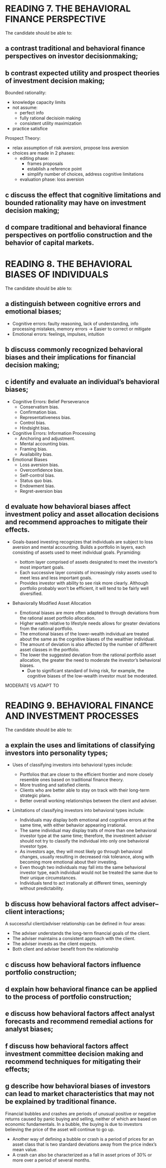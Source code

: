 # READING 7. THE BEHAVIORAL FINANCE PERSPECTIVE

The candidate should be able to:
## a contrast traditional and behavioral finance perspectives on investor decisionmaking;


## b contrast expected utility and prospect theories of investment decision making;
Bounded rationality:
  - knowledge capacity limits
  - not assume:
     - perfect info
     - fully rational decisioin making
     - consistent utility maximization
  - practice satisfice

Prospect Theory:
  - relax assumption of risk aversioni, propose loss aversion
  - choices are made in 2 phases:
     - editing phase: 
        - frames proposals
        - establish a reference point
        - simplify number  of choices, address cognitive limitations
     - evaluation phase: loss aversion


## c discuss the effect that cognitive limitations and bounded rationality may have on investment decision making;

## d compare traditional and behavioral finance perspectives on portfolio construction and the behavior of capital markets.

# READING 8. THE BEHAVIORAL BIASES OF INDIVIDUALS

The candidate should be able to:
## a distinguish between cognitive errors and emotional biases;
 - Cognitive errors: faulty reasoning, lack of understanding, info processing mistakes, memory errors -> Easier to correct or mitigate
 - Emotional errors: feelings, impulses, intuition


## b discuss commonly recognized behavioral biases and their implications for financial decision making;
## c identify and evaluate an individual’s behavioral biases;

  - Cognitive Errors: Belief Perseverance
    - Conservatism bias.
    - Confirmation bias.
    - Representativeness bias.
    - Control bias.
    - Hindsight bias.
  - Cognitive Errors: Information Processing
    - Anchoring and adjustment.
    - Mental accounting bias.
    - Framing bias.
    - Availability bias.
  - Emotional Biases
    - Loss aversion bias.
    - Overconfidence bias.
    - Self-control bias.
    - Status quo bias.
    - Endowment bias.
    - Regret-aversion bias

## d evaluate how behavioral biases affect investment policy and asset allocation decisions and recommend approaches to mitigate their effects.

- Goals-based investing
 recognizes that individuals are subject to loss aversion and mental accounting. Builds a portfolio in layers, each consisting of assets used to meet individual goals. 
Pyramiding: 
  - bottom layer comprised of assets designated to meet the investor’s most important goals. 
  - Each successive layer consists of increasingly risky assets used to meet less and less important goals.
  - Provides investor with ability to see risk more clearly. Although portfolio probably won’t be efficient, it will tend to be fairly well diversified.

- Behaviorally Modified Asset Allocation
  - Emotional biases are more often adapted to through deviations from the rational asset portfolio allocation.
  - Higher wealth relative to lifestyle needs allows for greater deviations from the rational portfolio.
  - The emotional biases of the lower-wealth individual are treated about the same as the cognitive biases of the wealthier individual.
  - The amount of deviation is also affected by the number of different asset classes in the portfolio.
  - The lower the suggested deviation from the rational portfolio asset allocation, the greater the need to moderate the investor’s behavioral biases.
    - Due to significant standard of living risk, for example, the cognitive biases of the low-wealth investor must be moderated.

MODERATE VS ADAPT TO

# READING 9. BEHAVIORAL FINANCE AND INVESTMENT PROCESSES

The candidate should be able to:
## a explain the uses and limitations of classifying investors into personality types;
- Uses of classifying investors into behavioral types include:
  - Portfolios that are closer to the efficient frontier and more closely resemble ones based on traditional finance theory.
  - More trusting and satisfied clients.
  - Clients who are better able to stay on track with their long-term strategic plans.
  - Better overall working relationships between the client and adviser.

- Limitations of classifying investors into behavioral types include:
  - Individuals may display both emotional and cognitive errors at the same time, with either behavior appearing irrational.
  - The same individual may display traits of more than one behavioral investor type at the same time; therefore, the investment adviser should not try to classify the individual into only one behavioral investor type.
  - As investors age, they will most likely go through behavioral changes, usually resulting in decreased risk tolerance, along with becoming more emotional about their investing.
  - Even though two individuals may fall into the same behavioral investor type, each individual would not be treated the same due to their unique circumstances.
  - Individuals tend to act irrationally at different times, seemingly without predictability.



## b discuss how behavioral factors affect adviser–client interactions;

A successful client/adviser relationship can be defined in four areas:

  - The adviser understands the long-term financial goals of the client.
  - The adviser maintains a consistent approach with the client.
  - The adviser invests as the client expects.
  - Both client and adviser benefit from the relationship

## c discuss how behavioral factors influence portfolio construction;

## d explain how behavioral finance can be applied to the process of portfolio construction;

## e discuss how behavioral factors affect analyst forecasts and recommend remedial actions for analyst biases;

## f discuss how behavioral factors affect investment committee decision making and recommend techniques for mitigating their effects;

## g describe how behavioral biases of investors can lead to market characteristics that may not be explained by traditional finance. 

Financial bubbles and crashes are periods of unusual positive or negative returns caused by panic buying and selling, neither of which are based on economic fundamentals. In a bubble, the buying is due to investors believing the price of the asset will continue to go up. 
- Another way of defining a bubble or crash is a period of prices for an asset class that is two standard deviations away from the price index’s mean value. 
- A crash can also be characterized as a fall in asset prices of 30% or more over a period of several months. 
